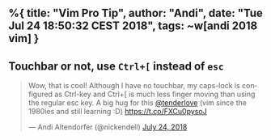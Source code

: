 %{
  title: "Vim Pro Tip",
  author: "Andi",
  date: "Tue Jul 24 18:50:32 CEST 2018",
  tags: ~w[andi 2018 vim]
}
---
## Touchbar or not, use `Ctrl+[` instead of `esc`
<blockquote class="twitter-tweet" data-lang="en"><p lang="en" dir="ltr">Wow, that is cool! Although I have no touchbar, my caps-lock is configured as Ctrl-key and Ctrl+[ is much less finger moving than using the regular esc key. A big hug for this <a href="https://twitter.com/tenderlove?ref_src=twsrc%5Etfw">@tenderlove</a> (vim since  the 1980ies and still learning :D) <a href="https://t.co/FXCu0pysoJ">https://t.co/FXCu0pysoJ</a></p>&mdash; Andi Altendorfer (@nickendell) <a href="https://twitter.com/nickendell/status/1021799184108855296?ref_src=twsrc%5Etfw">July 24, 2018</a></blockquote>
<script async src="https://platform.twitter.com/widgets.js" charset="utf-8"></script>

